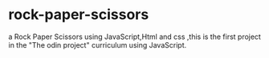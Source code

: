 # rock-paper-scissors
a Rock Paper Scissors using JavaScript,Html and css ,this is the first project in the "The odin project" curriculum using JavaScript.
